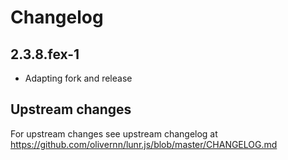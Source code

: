 # Changelog

## 2.3.8.fex-1

* Adapting fork and release


## Upstream changes

For upstream changes see upstream changelog at https://github.com/olivernn/lunr.js/blob/master/CHANGELOG.md
